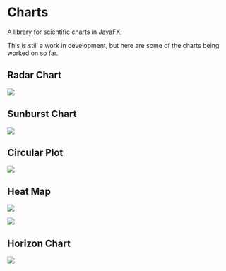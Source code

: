 # Charts

A library for scientific charts in JavaFX. 

This is still a work in development, but here are some of the charts being worked on so far. 

## Radar Chart

![](https://media.giphy.com/media/l2QDNcCFxyoRmw34Y/giphy.gif)


## Sunburst Chart

![](https://i.imgur.com/IkoPVYA.png)


## Circular Plot

![](https://user-images.githubusercontent.com/62843/33026662-37cb35fe-ce11-11e7-8989-e1a794786c0d.png)


## Heat Map

![](https://media.giphy.com/media/l2QEf0eRYV7Nrczx6/giphy.gif)

![](https://media.giphy.com/media/26u474irbQjcw4qmA/giphy.gif)

## Horizon Chart

![](https://i.imgur.com/apCYlXa.png)


